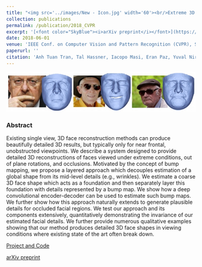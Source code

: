 ```yaml
---
title: "<img src='../images/New - Icon.jpg' width='60'><br/>Extreme 3D Face Reconstruction: Looking Past Occlusions"
collection: publications
permalink: /publication/2018_CVPR
excerpt: '[<font color="SkyBlue"><i>arXiv preprint</i></font>](https://arxiv.org/abs/1712.05083)'
date: 2018-06-01
venue: 'IEEE Conf. on Computer Vision and Pattern Recognition (CVPR), Salt Lake City'
paperurl: ''
citation: 'Anh Tuan Tran, Tal Hassner, Iacopo Masi, Eran Paz, Yuval Nirkin, Gerard Medioni. <i> Extreme 3D Face Reconstruction: Looking Past Occlusions.</i> IEEE Conf. on Computer Vision and Pattern Recognition (CVPR), Salt Lake City, 2018</i>.'
---
```


<img src='../images/Extreme 3D Face Reconstruction - Icon.jpg'>

### Abstract
Existing single view, 3D face reconstruction methods can produce beautifully detailed 3D results, but typically only for near frontal, unobstructed viewpoints. We describe a system designed to provide detailed 3D reconstructions of faces viewed under extreme conditions, out of plane rotations, and occlusions. Motivated by the concept of bump mapping, we propose a layered approach which decouples estimation of a global shape from its mid-level details (e.g., wrinkles). We estimate a coarse 3D face shape which acts as a foundation and then separately layer this foundation with details represented by a bump map. We show how a deep convolutional encoder-decoder can be used to estimate such bump maps. We further show how this approach naturally extends to generate plausible details for occluded facial regions. We test our approach and its components extensively, quantitatively demonstrating the invariance of our estimated facial details. We further provide numerous qualitative examples showing that our method produces detailed 3D face shapes in viewing conditions where existing state of the art often break down.


[Project and Code](https://github.com/anhttran/extreme_3d_faces)

[arXiv preprint](https://arxiv.org/abs/1712.05083)
